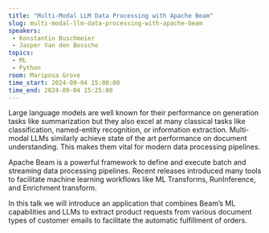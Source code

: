 ```yaml
---
title: "Multi-Modal LLM Data Processing with Apache Beam"
slug: multi-modal-llm-data-processing-with-apache-beam
speakers:
 - Konstantin Buschmeier
 - Jasper Van den Bossche
topics:
 - ML
 - Python
room: Mariposa Grove
time_start: 2024-09-04 15:00:00
time_end: 2024-09-04 15:25:00
---
```


Large language models are well known for their performance on generation tasks like summarization but they also excel at many classical tasks like classification, named-entity recognition, or information extraction. Multi-modal LLMs similarly achieve state of the art performance on document understanding. This makes them vital for modern data processing pipelines.

Apache Beam is a powerful framework to define and execute batch and streaming data processing pipelines. Recent releases introduced many tools to facilitate machine learning workflows like ML Transforms, RunInference, and Enrichment transform.

In this talk we will introduce an application that combines Beam’s ML capabilities and LLMs to extract product requests from various document types of customer emails to facilitate the automatic fulfillment of orders.